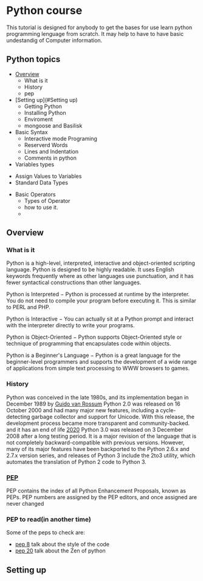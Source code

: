 # Python course

This tutorial is designed for anybody to get the bases for use learn python programming lenguage from scratch.
It may help to have to have basic undestandig of Computer information.
## Python topics
 * [Overview](#Overview)
   - What is it
   - History
   - pep
 * [Setting up](#Setting up)
   - Getting Python
   - Installing Python
   - Enviroment 
   - mongoose and Basilisk
 * Basic Syntax
   - Interactive mode Programing
   - Reserverd Words
   - Lines and Indentation
   - Comments in python
 * Variables types
  -  Assign Values to Variables
  -  Standard Data Types
 * Basic Operators 
   - Types of Operator
   - how to use it.
   - 
 

## Overview
### What is it 

Python is a high-level, interpreted, interactive and object-oriented scripting language. Python is designed to be highly readable. It uses English keywords frequently where as other languages use punctuation, and it has fewer syntactical constructions than other languages.

Python is Interpreted − Python is processed at runtime by the interpreter. You do not need to compile your program before executing it. This is similar to PERL and PHP.

Python is Interactive − You can actually sit at a Python prompt and interact with the interpreter directly to write your programs.

Python is Object-Oriented − Python supports Object-Oriented style or technique of programming that encapsulates code within objects.

Python is a Beginner's Language − Python is a great language for the beginner-level programmers and supports the development of a wide range of applications from simple text processing to WWW browsers to games.

### History
Python was conceived in the late 1980s, and its implementation began in December 1989 by [Guido van Rossum](https://en.wikipedia.org/wiki/Guido_van_Rossum#/media/File:Guido_van_Rossum_OSCON_2006.jpg)
Python 2.0 was released on 16 October 2000 and had many major new features, including a cycle-detecting garbage collector and support for Unicode. With this release, the development process became more transparent and community-backed. and it has an end of life [2020](https://pythonclock.org/)
Python 3.0 was released on 3 December 2008 after a long testing period. It is a major revision of the language that is not completely backward-compatible with previous versions. However, many of its major features have been backported to the Python 2.6.x and 2.7.x version series, and releases of Python 3 include the 2to3 utility, which automates the translation of Python 2 code to Python 3.

### [PEP](https://www.python.org/dev/peps/)
 PEP contains the index of all Python Enhancement Proposals, known as PEPs. PEP numbers are assigned by the PEP editors, and once assigned are never changed 
 
### PEP to read(in another time)
Some of the peps to check are:
 - [pep 8](https://www.python.org/dev/peps/pep-0008/) talk about the style of the code
 - [pep 20](https://www.python.org/dev/peps/pep-0020/) talk about the Zen of python

## Setting up
 
